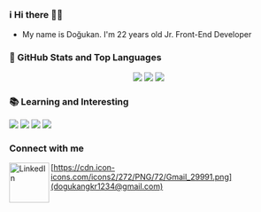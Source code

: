 ### ℹ️ Hi there 👋👋
- My name is Doğukan. I'm 22 years old Jr. Front-End Developer


### 📌 GitHub Stats and Top Languages
<div align="center">

![](https://github-profile-summary-cards.vercel.app/api/cards/profile-details?username=dogukangoker&theme=monokai)
![](https://github-profile-summary-cards.vercel.app/api/cards/stats?username=dogukangoker&theme=monokai)
![](https://github-profile-summary-cards.vercel.app/api/cards/most-commit-language?username=dogukangoker&theme=monokai)
</div>


### 📚 Learning and Interesting

![](https://cdn4.iconfinder.com/data/icons/logos-3/600/React.js_logo-128.png)
![](https://cdn.icon-icons.com/icons2/2415/PNG/128/typescript_plain_logo_icon_146316.png)
![](https://cdn.icon-icons.com/icons2/2699/PNG/128/tailwindcss_logo_icon_167923.png)
![](https://cdn.icon-icons.com/icons2/2415/PNG/128/nodejs_plain_logo_icon_146409.png)



### Connect with me
[<img align="left" alt="LinkedIn" width="72" src="https://github.com/melanieshi0120/melanieshi0120/blob/master/linkedin.ico" />]( https://www.linkedin.com/in/do%C4%9Fukan-g%C3%B6ker/)
[https://cdn.icon-icons.com/icons2/272/PNG/72/Gmail_29991.png](dogukangkr1234@gmail.com)
<br />

<!--
**dogukangoker/dogukangoker** is a ✨ _special_ ✨ repository because its `README.md` (this file) appears on your GitHub profile.

Here are some ideas to get you started:

- 🔭 I’m currently working on ...
- 🌱 I’m currently learning ...
- 👯 I’m looking to collaborate on ...
- 🤔 I’m looking for help with ...
- 💬 Ask me about ...
- 📫 How to reach me: ...
- 😄 Pronouns: ...
- ⚡ Fun fact: ...
-->

